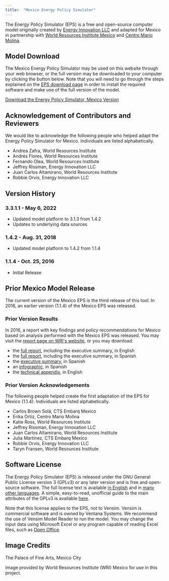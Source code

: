```yaml
---
title:  "Mexico Energy Policy Simulator"
---
```


The Energy Policy Simulator (EPS) is a free and open-source computer model originally created by [Energy Innovation LLC](https://energyinnovation.org/) and adapted for Mexico in partnership with [World Resources Institute Mexico](http://wrimexico.org/) and [Centro Mario Molina](http://centromariomolina.org/).

## Model Download

The Mexico Energy Policy Simulator may be used on this website through your web browser, or the full version may be downloaded to your computer by clicking the button below.  Note that you will need to go through the steps explained on the [EPS download page](download) in order to install the required software and make use of the full version of the model.

<p><a href="https://github.com/Energy-Innovation/eps-mexico/archive/3.3.1.1.zip" class="btn">Download the Energy Policy Simulator, Mexico Version</a></p>

## Acknowledgement of Contributors and Reviewers
We would like to acknowledge the following people who helped adapt the Energy Policy Simulator for Mexico.  Individuals are listed alphabetically.

* Andrea Zafra, World Resources Institute
* Andrés Flores, World Resources Institute
* Fernando Olea, World Resources Institute
* Jeffrey Rissman, Energy Innovation LLC
* Juan Carlos Altamirano, World Resources Institute
* Robbie Orvis, Energy Innovation LLC

## Version History

### **3.3.1.1 - May 6, 2022**

* Updated model platform to 3.1.3 from 1.4.2
* Updates to underlying data sources

### **1.4.2 - Aug. 31, 2018**

* Updated model platform to 1.4.2 from 1.1.4

### **1.1.4 - Oct. 25, 2016**

* Initial Release

## Prior Mexico Model Release

The current version of the Mexico EPS is the third release of this tool.  In 2016, an earlier version (1.1.4) of the Mexico EPS was released.

### Prior Version Results

In 2016, a report with key findings and policy recommendations for Mexico based on analysis performed with the Mexico EPS was released. You may visit the [report page on WRI's website](http://www.wri.org/publication/achieving-mexicos-goals), or you may download:

* the [full report](/download/Achieving_Mexicos_Climate_Goals.pdf), including the executive summary, in English
* the [full report](/download/Achieving_Mexicos_Climate_Goals_Spanish.pdf), including the executive summary, in Spanish
* the [executive summary](/download/Achieving_Mexicos_Climate_Goals_ExecSum_Spanish.pdf), in Spanish
* an [infographic](/download/Achieving_Mexicos_Climate_Goals_Infographic_Spanish.pdf), in Spanish
* the [technical appendix](/download/Achieving_Mexicos_Climate_Goals_Technical_Appendix.pdf), in English

### Prior Version Acknowledgements

The following people helped create the first adaptation of the EPS for Mexico (1.1.4). Individuals are listed alphabetically.

* Carlos Brown Solá, CTS Embarq Mexico
* Erika Ortiz, Centro Mario Molina
* Katie Ross, World Resources Institute
* Jeffrey Rissman, Energy Innovation LLC
* Juan Carlos Altamirano, World Resources Institute
* Julia Martinez, CTS Embarq Mexico
* Robbie Orvis, Energy Innovation LLC
* Taryn Fransen, World Resources Institute

## Software License

The Energy Policy Simulator (EPS) is released under the GNU General Public License version 3 (GPLv3) or any later version and is free and open-source software.  The full license text is available [in English](http://www.gnu.org/licenses/gpl-3.0.en.html) and in [many other languages](http://www.gnu.org/licenses/translations.html).  A simple, easy-to-read, unofficial guide to the main attributes of the GPLv3 is available <a href="https://tldrlegal.com/license/gnu-general-public-license-v3-(gpl-3)">here</a>.

Note that this license applies to the EPS, not to Vensim.  Vensim is commercial software and is owned by Ventana Systems.  We recommend the use of Vensim Model Reader to run the model.  You may change the input data using Microsoft Excel or any program capable of reading Excel files, such as [Open Office](https://www.openoffice.org/).

## Image Credits

The Palace of Fine Arts, Mexico City

Image provided by World Resources Institute (WRI) Mexico for use in this project.

